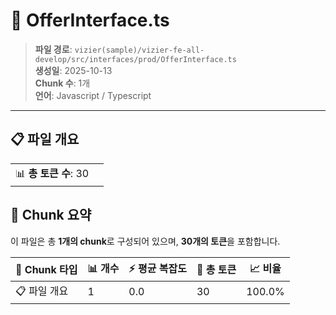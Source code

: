 # 📄 OfferInterface.ts

> **파일 경로**: `vizier(sample)/vizier-fe-all-develop/src/interfaces/prod/OfferInterface.ts`  
> **생성일**: 2025-10-13  
> **Chunk 수**: 1개  
> **언어**: Javascript / Typescript
---


## 📋 파일 개요

| | |
|--|--|
| 📊 **총 토큰 수**: 30 |  |






## 🧩 Chunk 요약

이 파일은 총 **1개의 chunk**로 구성되어 있으며, **30개의 토큰**을 포함합니다.

| 🧩 Chunk 타입 | 📊 개수 | ⚡ 평균 복잡도 | 📝 총 토큰 | 📈 비율 |
|---------------|--------|-------------|----------|--------|
| 📋 파일 개요 | 1 | 0.0 | 30 | 100.0% |

